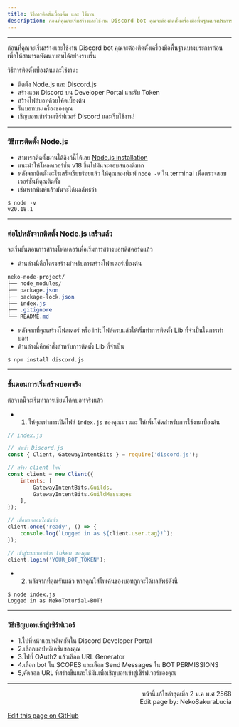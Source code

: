 ```yaml
---
title: วิธีการติดตั้งเบื้องต้น และ ใช้งาน
description: ก่อนที่คุณจะเริ่มสร้างและใช้งาน Discord bot คุณจะต้องติดตั้งเครื่องมือพื้นฐานบางประการก่อน เพื่อให้สามารถพัฒนาบอทได้อย่างราบรื่น
---
```


-----

ก่อนที่คุณจะเริ่มสร้างและใช้งาน Discord bot คุณจะต้องติดตั้งเครื่องมือพื้นฐานบางประการก่อน เพื่อให้สามารถพัฒนาบอทได้อย่างราบรื่น

วิธีการติดตั้งเบื้องต้นและใช้งาน:
- ติดตั้ง Node.js และ Discord.js
- สร้างแอพ Discord บน Developer Portal และรับ Token
- สร้างไฟล์บอทด้วยโค้ดเบื้องต้น
- รันบอทบนเครื่องของคุณ
- เชิญบอทเข้าร่วมเซิร์ฟเวอร์ Discord และเริ่มใช้งาน!

-----

### วิธีการติดตั้ง Node.js

- สามารถติดตั้งผ่านได้ลิงก์นี้ได้เลย [Node.js installation](https://nodejs.org/en)
- แนะนำให้โหลดเวอร์ชั่น v18 ขึ้นไปมันจะตอบสนองดีมาก
- หลังจากติดตั้งอะไรเสร็จเรียบร้อยแล้ว ให้คุณลองพิมพ์ `node -v` ใน terminal เพื่อตรวจสอบเวอร์ชั่นที่คุณติดตั้ง
- เช่นหากพิมพ์แล้วมันจะได้ผลลัพธ์ว่า
```shell
$ node -v
v20.18.1
```

-----

### ต่อไปหลังจากติดตั้ง Node.js เสร็จแล้ว
จะเริ่มขั้นตอนการสร้างโฟลเดอร์เพื่อเริ่มการสร้างบอทดิสคอร์ดแล้ว
- ด้านล่างนี่คือโครงสร้างสำหรับการสร้างโฟลเดอร์เบื้องต้น
```css
neko-node-project/
├── node_modules/
├── package.json
├── package-lock.json
├── index.js
├── .gitignore
└── README.md
```

- หลังจากที่คุณสร้างโฟลเดอร์ หรือ init ไฟล์ครบแล้วให้เริ่มทำการติดตั้ง Lib ที่จำเป็นในการทำบอท
- ด้านล่างนี้คือคำสั่งสำหรับการติดตั้ง Lib ที่จำเป็น
```shell
$ npm install discord.js
```

-----

### ขั้นตอนการเริ่มสร้างบอทจริง
ต่อจากนี้จะเริ่มทำการเขียนโค้ดบอทจริงแล้ว

- 1. ให้คุณทำการเปิดไฟล์ `index.js` ของคุณมา และ ให้เพิ่มโค้ดสำหรับการใช้งานเบื้องต้น
```js
// index.js

// นำเข้า Discord.js
const { Client, GatewayIntentBits } = require('discord.js');

// สร้าง client ใหม่
const client = new Client({
    intents: [
        GatewayIntentBits.Guilds,
        GatewayIntentBits.GuildMessages
    ],
});

// เมื่อบอทออนไลน์แล้ว
client.once('ready', () => {
    console.log(`Logged in as ${client.user.tag}!`);
});

// เข้าสู่ระบบบอทด้วย token ของคุณ
client.login('YOUR_BOT_TOKEN');
```
- 2. หลังจากที่คุณรันแล้ว หากคุณใส่โทเค้นของบอทถูกจะได้ผลลัพธ์ดังนี้
```shell
$ node index.js
Logged in as NekoToturial-BOT!
```

-----

### วิธีเชิญบอทเข้าสู่เซิร์ฟเวอร์
- 1.ไปที่หน้าแอปพลิเคชันใน Discord Developer Portal
- 2.เลือกแอปพลิเคชันของคุณ
- 3.ไปที่ OAuth2 แล้วเลือก URL Generator
- 4.เลือก bot ใน SCOPES และเลือก Send Messages ใน BOT PERMISSIONS
- 5,คัดลอก URL ที่สร้างขึ้นและใช้มันเพื่อเชิญบอทเข้าสู่เซิร์ฟเวอร์ของคุณ

-----

<p align="right">
หน้านี้แก้ใขล่าสุดเมื่อ 2 ม.ค พ.ศ 2568 <br />
Edit page by: NekoSakuraLucia
</p>

[Edit this page on GitHub](https://github.com/NekoSakuraLucia/NekoTutorial-Docs/blob/main/neko-tutorial/src/content/docs/guides/installation/example.md)